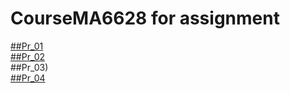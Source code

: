 # CourseMA6628 for assignment

[##Pr_01](https://github.com/hugo511/CourseMA6628/blob/master/MA6628_pr01_Zhonghao%20Xian.ipynb)\
[##Pr_02](https://github.com/hugo511/CourseMA6628/blob/master/MA6628_pr_02_Zhonghao%20Xian.ipynb)\
##Pr_03)\
[##Pr_04](https://github.com/hugo511/CourseMA6628/blob/master/MA6628_pr_04_Zhonghao%20Xian.ipynb)
